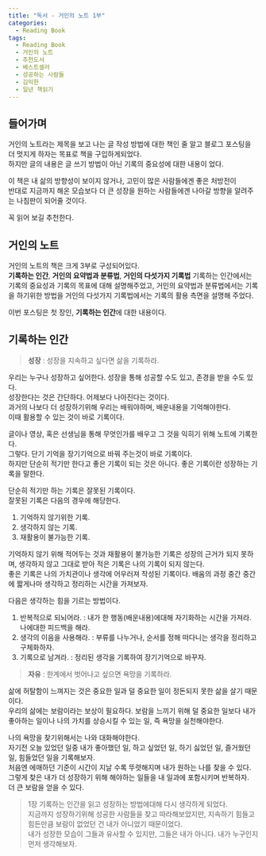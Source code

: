 ```yaml
---
title: "독서 - 거인의 노트 1부"
categories:
  - Reading Book
tags:
  - Reading Book
  - 거인의 노트
  - 추천도서
  - 베스트셀러
  - 성공하는 사람들
  - 김익한
  - 일년 책읽기
---
```


## 들어가며
거인의 노트라는 제목을 보고 나는 글 작성 방법에 대한 책인 줄 알고 블로그 포스팅을 더 멋지게 하자는 목표로 책을 구입하게되었다.  
하지만 글의 내용은 글 쓰기 방법이 아닌 기록의 중요성에 대한 내용이 었다.  


이 책은 내 삶의 방향성이 보이지 않거나, 고민이 많은 사람들에겐 좋은 처방전이  
반대로 지금까지 해온 모습보다 더 큰 성장을 원하는 사람들에겐 나아갈 방향을 알려주는 나침판이 되어줄 것이다.  


꼭 읽어 보길 추천한다. 



## 거인의 노트
거인의 노트의 책은 크게 3부로 구성되어있다.  
**기록하는 인간**, **거인의 요약법과 분류법**, **거인의 다섯가지 기록법**
기록하는 인간에서는 기록의 중요성과 기록의 목표에 대해 설명해주었고, 
거인의 요약법과 분류법에서는 기록을 하기위한 방법을 거인의 다섯가지 기록법에서는 기록의 활용 측면을 설명해 주었다. 

이번 포스팅은 첫 장인, **기록하는 인간**에 대한 내용이다. 



## 기록하는 인간

> **성장** : 성장을 지속하고 싶다면 삶을 기록하라.  


우리는 누구나 성장하고 싶어한다. 성장을 통해 성공할 수도 있고, 존경을 받을 수도 있다.  
성장한다는 것은 간단하다. 어제보다 나아진다는 것이다.  
과거의 나보다 더 성장하기위해 우리는 배워야하며, 배운내용을 기억해야한다.  
이때 활용할 수 있는 것이 바로 기록이다.  


글이나 영상, 혹은 선생님을 통해 무엇인가를 배우고 그 것을 익히기 위해 노트에 기록한다.  
그렇다. 단기 기억을 장기기억으로 바꿔 주는것이 바로 기록이다.  
하지만 단순히 적기만 한다고 좋은 기록이 되는 것은 아니다. 좋은 기록이란 성장하는 기록을 말한다. 


단순히 적기만 하는 기록은 잘못된 기록이다.  
잘못된 기록은 다음의 경우에 해당한다. 

1. 기억하지 않기위한 기록.  
2. 생각하지 않는 기록.  
3. 재활용이 불가능한 기록.   


기억하지 않기 위해 적어두는 것과 재활용이 불가능한 기록은 성장의 근거가 되지 못하며, 생각하지 않고 그대로 받아 적은 기록은 나의 기록이 되지 않는다.  
좋은 기록은 나의 가치관이나 생각에 어우러져 작성된 기록이다. 배움의 과정 중간 중간에 짧게나마 생각하고 정리하는 시간을 가져보자.  


다음은 생각하는 힘을 기르는 방법이다. 
1. 반복적으로 되뇌어라. : 내가 한 행동(배운내용)에대해 자기화하는 시간을 가져라. 나에대한 피드백을 해라. 
2. 생각의 이음을 사용해라.  : 부류를 나누거나, 순서를 정해 떠다니는 생각을 정리하고 구체화하자.
3. 기록으로 남겨라. : 정리된 생각을 기록하여 장기기억으로 바꾸자. 


> **자유** : 한계에서 벗어나고 싶으면 욕망을 기록하라.  


삶에 허탈함이 느껴지는 것은 중요한 일과 덜 중요한 일이 정돈되지 못한 삶을 살기 때문이다.  
우리의 삶에는 보람이라는 보상이 필요하다. 보람을 느끼기 위해 덜 중요한 일보다 내가 좋아하는 일이나 나의 가치를 상승시킬 수 있는 일, 즉 욕망을 실천해야한다.  


나의 욕망을 찾기위해서는 나와 대화해야한다.  
자기전 오늘 있었던 일중 내가 좋아했던 일, 하고 싶었던 일, 하기 싫었던 일, 즐거웠던 일, 힘들었던 일을 기록해보자.  
처음엔 에매하던 기준이 시간이 지날 수록 뚜렷해지며 내가 원하는 나를 찾을 수 있다.  
그렇게 찾은 내가 더 성장하기 위해 해야하는 일들을 내 일과에 포함시키며 반복하자.  
더 큰 보람을 얻을 수 있다. 


> 1장 기록하는 인간을 읽고 성장하는 방법에대해 다시 생각하게 되었다.  
> 지금까지 성장하기위해 성공한 사람들을 찾고 따라해보았지만, 지속하기 힘들고 힘든만큼 보람이 없었던 건 내가 아니었기 때문이었다.  
> 내가 성장한 모습이 그들과 유사할 수 있지만, 그들은 내가 아니다. 내가 누구인지 먼저 생각해보자.
